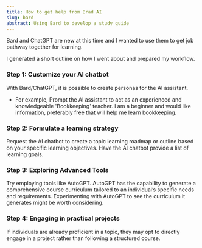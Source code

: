 ```yaml
---
title: How to get help from Brad AI
slug: bard
abstract: Using Bard to develop a study guide
---
```



Bard and ChatGPT are new at this time and I wanted to use them to get job pathway together for learning. 

I generated a short outline on how I went about and prepared my workflow.

### Step 1: Customize your AI chatbot

With Bard/ChatGPT, it is possible to create personas for the AI assistant. 

- For example, Prompt the AI assistant to act as an experienced and knowledgeable 'Bookkeeping' teacher. I am a beginner and would like information, preferably free that will help me learn bookkeeping.

### Step 2: Formulate a learning strategy

Request the AI chatbot to create a topic learning roadmap or outline based on your specific learning objectives. Have the AI chatbot provide a list of learning goals.


### Step 3: Exploring Advanced Tools

Try employing tools like AutoGPT. AutoGPT has the capability to generate a comprehensive course curriculum tailored to an individual’s specific needs and requirements. Experimenting with AutoGPT to see the curriculum it generates might be worth considering.

### Step 4: Engaging in practical projects

If individuals are already proficient in a topic, they may opt to directly engage in a project rather than following a structured course. 